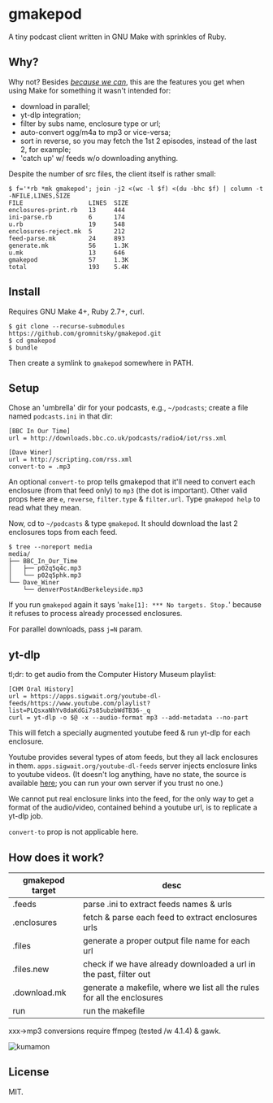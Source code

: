 # gmakepod

A tiny podcast client written in GNU Make with sprinkles of Ruby.

## Why?

Why not? Besides [*because we can*][], this are the features you get when
using Make for something it wasn't intended for:

[*because we can*]: https://sigwait.org/~alex/blog/2018/05/11/writing-a-podcast-client-in-gnu-make.html

* download in parallel;
* yt-dlp integration;
* filter by subs name, enclosure type or url;
* auto-convert ogg/m4a to mp3 or vice-versa;
* sort in reverse, so you may fetch the 1st 2 episodes, instead of the
  last 2, for example;
* 'catch up' w/ feeds w/o downloading anything.

Despite the number of src files, the client itself is rather small:

~~~
$ f='*rb *mk gmakepod'; join -j2 <(wc -l $f) <(du -bhc $f) | column -t -NFILE,LINES,SIZE
FILE                  LINES  SIZE
enclosures-print.rb   13     444
ini-parse.rb          6      174
u.rb                  19     548
enclosures-reject.mk  5      212
feed-parse.mk         24     893
generate.mk           56     1.3K
u.mk                  13     646
gmakepod              57     1.3K
total                 193    5.4K
~~~

## Install

Requires GNU Make 4+, Ruby 2.7+, curl.

~~~
$ git clone --recurse-submodules https://github.com/gromnitsky/gmakepod.git
$ cd gmakepod
$ bundle
~~~

Then create a symlink to `gmakepod` somewhere in PATH.

## Setup

Chose an 'umbrella' dir for your podcasts, e.g., `~/podcasts`; create
a file named `podcasts.ini` in that dir:

~~~
[BBC In Our Time]
url = http://downloads.bbc.co.uk/podcasts/radio4/iot/rss.xml

[Dave Winer]
url = http://scripting.com/rss.xml
convert-to = .mp3
~~~

An optional `convert-to` prop tells gmakepod that it'll need to
convert each enclosure (from that feed only) to `mp3` (the dot is
important). Other valid props here are `e`, `reverse`, `filter.type` &
`filter.url`. Type `gmakepod help` to read what they mean.

Now, cd to `~/podcasts` & type `gmakepod`. It should download the last
2 enclosures tops from each feed.

~~~
$ tree --noreport media
media/
├── BBC_In_Our_Time
│   ├── p02q5q4c.mp3
│   └── p02q5phk.mp3
└── Dave_Winer
    └── denverPostAndBerkeleyside.mp3
~~~

If you run `gmakepod` again it says '`make[1]: *** No targets.
Stop.`' because it refuses to process already processed enclosures.

For parallel downloads, pass `j=N` param.

## yt-dlp

tl;dr: to get audio from the Computer History Museum playlist:

~~~
[CHM Oral History]
url = https://apps.sigwait.org/youtube-dl-feeds/https://www.youtube.com/playlist?list=PLQsxaNhYv8daKdGi7s85ubzbWdTB36-_q
curl = yt-dlp -o $@ -x --audio-format mp3 --add-metadata --no-part
~~~

This will fetch a specially augmented youtube feed & run yt-dlp
for each enclosure.

Youtube provides several types of atom feeds, but they all lack
enclosures in them. `apps.sigwait.org/youtube-dl-feeds` server injects
enclosure links to youtube videos. (It doesn't log anything, have no
state, the source is available
[here](https://github.com/gromnitsky/youtube-dl-feeds); you can run
your own server if you trust no one.)

We cannot put real enclosure links into the feed, for the only way to
get a format of the audio/video, contained behind a youtube url, is to
replicate a yt-dlp job.

`convert-to` prop is not applicable here.

## How does it work?

gmakepod target  | desc
---------------- | -------------------------------------------------------------
.feeds           | parse .ini to extract feeds names & urls
.enclosures      | fetch & parse each feed to extract enclosures urls
.files           | generate a proper output file name for each url
.files.new       | check if we have already downloaded a url in the past, filter out
.download.mk     | generate a makefile, where we list all the rules for all the enclosures
run              | run the makefile

xxx->mp3 conversions require ffmpeg (tested /w 4.1.4) & gawk.

![kumamon](https://sigwait.org/~alex/mm/kumamon.jpg)

## License

MIT.
